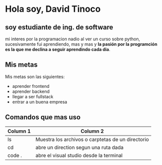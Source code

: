 # Hola soy, David Tinoco

## soy estudiante de ing. de software 
mi interes por la programacion nadio al ver un curso sobre python, sucesivamente fui aprendiendo, mas y mas  y **la pasión por la programción es la que me declina a seguir aprendindo cada dia**.
 
## Mis metas

 Mis metas son las siguientes:
* aprender frontend 
* aprender backend
* llegar a ser fullstack
* entrar a un buena empresa

## Comandos que mas uso

| Column 1 | Column 2 |
|----------|----------|
| ls       | Muestra los archivos o carptetas de un directorio   |
| cd       | abre un direction segun una ruta dada   | 
| code .   | abre el visual studio desde la terminal | 

